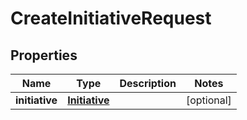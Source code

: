 

# CreateInitiativeRequest


## Properties

| Name | Type | Description | Notes |
|------------ | ------------- | ------------- | -------------|
|**initiative** | [**Initiative**](Initiative.md) |  |  [optional] |




